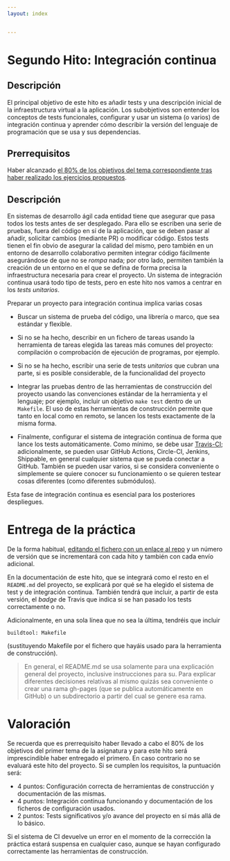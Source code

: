 ```yaml
---
layout: index


---
```

Segundo Hito: Integración continua
=====================================

Descripción
-----------------

El principal objetivo de este hito es añadir tests y una descripción
inicial de la infraestructura virtual a la aplicación. Los
subobjetivos son entender los conceptos de tests funcionales,
configurar y usar un sistema (o varios) de integración continua y
aprender cómo describir la versión del lenguaje de programación que se
usa y sus dependencias.

Prerrequisitos
--------------------

Haber alcanzado
[el 80% de los objetivos del tema correspondiente tras haber realizado los ejercicios propuestos](../temas/Desarrollo_basado_en_pruebas). 

Descripción
----------------

En sistemas de desarrollo ágil cada entidad tiene que asegurar que
pasa todos los tests antes de ser desplegado. Para ello se escriben
una serie de pruebas, fuera del código en sí de la aplicación, que se
deben pasar al añadir, solicitar cambios (mediante PR) o modificar código. Estos
tests tienen el fin obvio de asegurar la calidad del mismo, pero
también en un entorno de desarrollo colaborativo permiten integrar
código fácilmente asegurándose de que no se *rompa* nada; por otro
lado, permiten también la creación de un entorno en el que se defina
de forma precisa la infraestructura necesaria para crear el
proyecto. Un sistema de integración continua usará todo tipo de tests,
pero en este hito nos vamos a centrar en los *tests unitarios*.

Preparar un proyecto para integración continua implica varias cosas

- Buscar un sistema de prueba del código, una librería o marco, que sea estándar y
  flexible.
- Si no se ha hecho, describir en un fichero de tareas usando la
  herramienta de tareas elegida las tareas más comunes del proyecto:
  compilación o comprobación de ejecución de programas, por ejemplo.
- Si no se ha hecho, escribir una serie de tests *unitarios* que
  cubran una parte, si es posible considerable, de la funcionalidad
  del proyecto

- Integrar las pruebas dentro de las herramientas de construcción del
  proyecto usando las convenciones estándar de la herramienta y el lenguaje; por
  ejemplo, incluir un objetivo `make test` dentro de un `Makefile`. El
  uso de estas herramientas de construcción permite que tanto en local
  como en remoto, se lancen los tests exactamente de la misma forma.
  
- Finalmente, configurar el sistema de integración continua de forma
  que lance los tests automáticamente. Como mínimo, se debe
  usar [Travis-CI](https://travis-ci.org/); adicionalmente, se pueden
  usar GitHub Actions, Circle-CI, Jenkins, Shippable, en 
  general cualquier sistema que se pueda conectar a GitHub. También se
  pueden usar varios, si se considera conveniente o simplemente se
  quiere conocer su funcionamiento o se quieren testear cosas
  diferentes (como diferentes submódulos).

Esta fase de integración continua es esencial para los posteriores
despliegues. 

# Entrega de la práctica


De la forma habitual, [editando el fichero con un enlace al repo](https://github.com/JJ/CC-19-20/blob/master/proyectos/2.md) y un número de versión que se incrementará con cada hito y también con cada envío adicional.

En la documentación de este hito, que se integrará como el resto en el `README.md`
del proyecto, se explicará por qué se ha elegido el sistema de test y
de integración continua. También tendrá que incluir, a partir de esta versión, el
*badge* de Travis que indica si se han pasado los tests correctamente
o no.

Adicionalmente, en una sola línea que no sea la última, tendréis que
incluir 

    buildtool: Makefile
    
(sustituyendo Makefile por el fichero que hayáis usado para la
herramienta de construcción).

> En general, el README.md se usa solamente para una explicación
> general del proyecto, inclusive instrucciones para su. Para explicar
>diferentes decisiones relativas al mismo quizás sea conveniente o
>crear una rama gh-pages (que se publica automáticamente en GitHub) o
>un subdirectorio a partir del cual se genere esa rama.

# Valoración


Se recuerda que es prerrequisito haber llevado a cabo el 80% de los
objetivos del primer tema de la asignatura y para este hito será
imprescindible haber entregado el primero. En caso contrario no se
evaluará este hito del proyecto. Si se cumplen los requisitos, la
puntuación será:

* 4 puntos: Configuración correcta de herramientas de construcción y
  documentación de las mismas.
* 4 puntos: Integración continua funcionando y documentación de
  los ficheros de configuración usados.
* 2 puntos: Tests significativos y/o avance del proyecto en sí más
  allá de lo básico. 
  
Si el sistema de CI devuelve un error en el momento de la corrección la práctica estará suspensa
  en cualquier caso, aunque se hayan configurado correctamente las
  herramientas de construcción.
